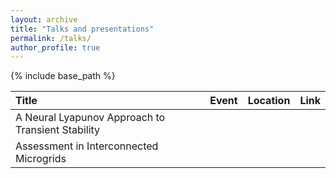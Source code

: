 ```yaml
---
layout: archive
title: "Talks and presentations"
permalink: /talks/
author_profile: true
---
```


{% include base_path %}

|Title                                              | Event        | Location | Link |
|             :----                                 |:----:        |:----     |:---  |
|A Neural Lyapunov Approach to Transient Stability  |
|Assessment in Interconnected Microgrids            |
